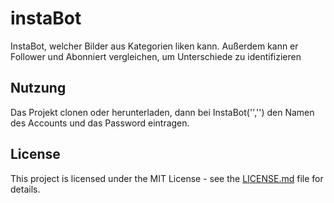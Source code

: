 # instaBot
InstaBot, welcher Bilder aus Kategorien liken kann. Außerdem kann er Follower und Abonniert vergleichen, um Unterschiede zu identifizieren


## Nutzung
Das Projekt clonen oder herunterladen, dann bei InstaBot('','') den Namen des Accounts und das Password eintragen.



## License

This project is licensed under the MIT License - see the [LICENSE.md](LICENSE.md) file for details.
